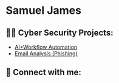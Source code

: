 <h1> Samuel James

<h2>👨‍💻 Cyber Security Projects:</h2>

- [AI+Workflow Automation](https://github.com/Samuel-James971/AI-Workflow-Automation)
- [Email Analysis (Phishing)](https://github.com/Samuel-James971/Email-Analysis-Phishing)
 

  


<h2></h2>



<h2> 🤳 Connect with me:</h2>


